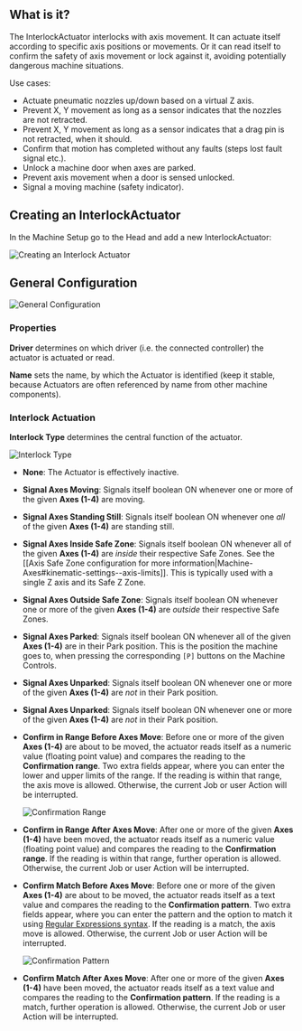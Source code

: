 ## What is it?
The InterlockActuator interlocks with axis movement. It can actuate itself according to specific axis positions or movements. Or it can read itself to confirm the safety of axis movement or lock against it, avoiding potentially dangerous machine situations. 

Use cases:
* Actuate pneumatic nozzles up/down based on a virtual Z axis. 
* Prevent X, Y movement as long as a sensor indicates that the nozzles are not retracted.
* Prevent X, Y movement as long as a sensor indicates that a drag pin is not retracted, when it should.
* Confirm that motion has completed without any faults (steps lost fault signal etc.).
* Unlock a machine door when axes are parked. 
* Prevent axis movement when a door is sensed unlocked. 
* Signal a moving machine (safety indicator).

## Creating an InterlockActuator
In the Machine Setup go to the Head and add a new InterlockActuator:

![Creating an Interlock Actuator](https://user-images.githubusercontent.com/9963310/98390153-482ab700-2055-11eb-9ca5-557f82dd2e91.png)

## General Configuration 

![General Configuration](https://user-images.githubusercontent.com/9963310/98390535-cc7d3a00-2055-11eb-9095-ec8ac97056bf.png)

### Properties

**Driver** determines on which driver (i.e. the connected controller) the actuator is actuated or read. 

**Name** sets the name, by which the Actuator is identified (keep it stable, because Actuators are often referenced by name from other machine components). 

### Interlock Actuation

**Interlock Type** determines the central function of the actuator. 

![Interlock Type](https://user-images.githubusercontent.com/9963310/98391311-c471ca00-2056-11eb-88ce-85f303b3f158.png)

* **None**: The Actuator is effectively inactive.

* **Signal Axes Moving**: Signals itself boolean ON whenever one or more of the given **Axes (1-4)** are moving. 

* **Signal Axes Standing Still**: Signals itself boolean ON whenever one _all_ of the given **Axes (1-4)** are standing still. 

* **Signal Axes Inside Safe Zone**: Signals itself boolean ON whenever all of the given **Axes (1-4)** are _inside_ their respective Safe Zones. See the [[Axis Safe Zone configuration for more information|Machine-Axes#kinematic-settings--axis-limits]]. This is typically used with a single Z axis and its Safe Z Zone. 

* **Signal Axes Outside Safe Zone**: Signals itself boolean ON whenever one or more of the given **Axes (1-4)** are _outside_ their respective Safe Zones. 

* **Signal Axes Parked**: Signals itself boolean ON whenever all of the given **Axes (1-4)** are in their Park position. This is the position the machine goes to, when pressing the corresponding `[P]` buttons on the Machine Controls. 

* **Signal Axes Unparked**: Signals itself boolean ON whenever one or more of the given **Axes (1-4)** are _not_ in their Park position.  

* **Signal Axes Unparked**: Signals itself boolean ON whenever one or more of the given **Axes (1-4)** are _not_ in their Park position.  

* **Confirm in Range Before Axes Move**: Before one or more of the given **Axes (1-4)** are about to be moved, the actuator reads itself as a numeric value (floating point value) and compares the reading to the **Confirmation range**. Two extra fields appear, where you can enter the lower and upper limits of the range. If the reading is within that range, the axis move is allowed. Otherwise, the current Job or user Action will be interrupted. 

  ![Confirmation Range](https://user-images.githubusercontent.com/9963310/98393188-3ba85d80-2059-11eb-92d2-623cb08cd226.png)

* **Confirm in Range After Axes Move**: After one or more of the given **Axes (1-4)** have been moved, the actuator reads itself as a numeric value (floating point value) and compares the reading to the **Confirmation range**. If the reading is within that range, further operation is allowed. Otherwise, the current Job or user Action will be interrupted. 

* **Confirm Match Before Axes Move**: Before one or more of the given **Axes (1-4)** are about to be moved, the actuator reads itself as a text value and compares the reading to the **Confirmation pattern**. Two extra fields appear, where you can enter the pattern and the option to match it using [Regular Expressions syntax](https://en.wikipedia.org/wiki/Regular_expression). If the reading is a match, the axis move is allowed. Otherwise, the current Job or user Action will be interrupted. 

  ![Confirmation Pattern](https://user-images.githubusercontent.com/9963310/98394542-38ae6c80-205b-11eb-990e-48aea81dd7d6.png)

* **Confirm Match After Axes Move**: After one or more of the given **Axes (1-4)** have been moved, the actuator reads itself as a text value and compares the reading to the **Confirmation pattern**. If the reading is a match, further operation is allowed. Otherwise, the current Job or user Action will be interrupted. 






